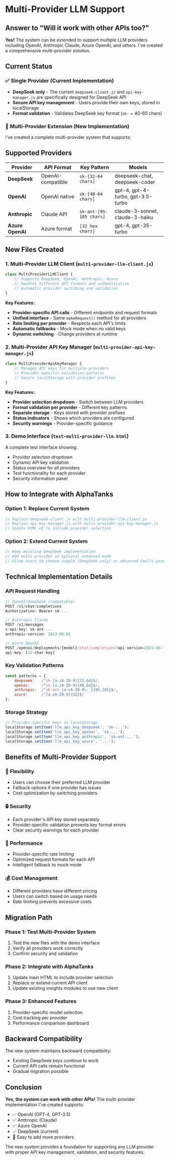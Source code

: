 # Multi-Provider LLM Support

## Answer to "Will it work with other APIs too?"

**Yes!** The system can be extended to support multiple LLM providers including OpenAI, Anthropic Claude, Azure OpenAI, and others. I've created a comprehensive multi-provider solution.

## Current Status

### ✅ Single Provider (Current Implementation)
- **DeepSeek only** - The current `deepseek-client.js` and `api-key-manager.js` are specifically designed for DeepSeek API
- **Secure API key management** - Users provide their own keys, stored in localStorage
- **Format validation** - Validates DeepSeek key format (`sk-` + 40-60 chars)

### 🚀 Multi-Provider Extension (New Implementation)
I've created a complete multi-provider system that supports:

## Supported Providers

| Provider | API Format | Key Pattern | Models |
|----------|------------|-------------|--------|
| **DeepSeek** | OpenAI-compatible | `sk-[32-64 chars]` | deepseek-chat, deepseek-coder |
| **OpenAI** | OpenAI native | `sk-[48-64 chars]` | gpt-4, gpt-4-turbo, gpt-3.5-turbo |
| **Anthropic** | Claude API | `sk-ant-[95-105 chars]` | claude-3-sonnet, claude-3-haiku |
| **Azure OpenAI** | Azure format | `[32 hex chars]` | gpt-4, gpt-35-turbo |

## New Files Created

### 1. Multi-Provider LLM Client (`multi-provider-llm-client.js`)
```javascript
class MultiProviderLLMClient {
    // Supports DeepSeek, OpenAI, Anthropic, Azure
    // Handles different API formats and authentication
    // Automatic provider switching and validation
}
```

**Key Features:**
- **Provider-specific API calls** - Different endpoints and request formats
- **Unified interface** - Same `makeRequest()` method for all providers
- **Rate limiting per provider** - Respects each API's limits
- **Automatic fallbacks** - Mock mode when no valid keys
- **Dynamic switching** - Change providers at runtime

### 2. Multi-Provider API Key Manager (`multi-provider-api-key-manager.js`)
```javascript
class MultiProviderApiKeyManager {
    // Manages API keys for multiple providers
    // Provider-specific validation patterns
    // Secure localStorage with provider prefixes
}
```

**Key Features:**
- **Provider selection dropdown** - Switch between LLM providers
- **Format validation per provider** - Different key patterns
- **Separate storage** - Keys stored with provider prefixes
- **Status indicators** - Shows which providers are configured
- **Security warnings** - Provider-specific guidance

### 3. Demo Interface (`test-multi-provider-llm.html`)
A complete test interface showing:
- Provider selection dropdown
- Dynamic API key validation
- Status overview for all providers
- Test functionality for each provider
- Security information panel

## How to Integrate with AlphaTanks

### Option 1: Replace Current System
```javascript
// Replace deepseek-client.js with multi-provider-llm-client.js
// Replace api-key-manager.js with multi-provider-api-key-manager.js
// Update HTML UI to include provider selection
```

### Option 2: Extend Current System
```javascript
// Keep existing DeepSeek implementation
// Add multi-provider as optional enhanced mode
// Allow users to choose simple (DeepSeek only) or advanced (multi-provider)
```

## Technical Implementation Details

### API Request Handling
```javascript
// OpenAI/DeepSeek (compatible)
POST /v1/chat/completions
Authorization: Bearer sk-...

// Anthropic Claude
POST /v1/messages  
x-api-key: sk-ant-...
anthropic-version: 2023-06-01

// Azure OpenAI
POST /openai/deployments/{model}/chat/completions?api-version=2023-05-15
api-key: [32-char-key]
```

### Key Validation Patterns
```javascript
const patterns = {
    deepseek:   /^sk-[a-zA-Z0-9]{32,64}$/,
    openai:     /^sk-[a-zA-Z0-9]{48,64}$/,
    anthropic:  /^sk-ant-[a-zA-Z0-9\-_]{95,105}$/,
    azure:      /^[a-zA-Z0-9]{32}$/
};
```

### Storage Strategy
```javascript
// Provider-specific keys in localStorage
localStorage.setItem('llm_api_key_deepseek', 'sk-...');
localStorage.setItem('llm_api_key_openai', 'sk-...');
localStorage.setItem('llm_api_key_anthropic', 'sk-ant-...');
localStorage.setItem('llm_api_key_azure', '...');
```

## Benefits of Multi-Provider Support

### 🔄 **Flexibility**
- Users can choose their preferred LLM provider
- Fallback options if one provider has issues
- Cost optimization by switching providers

### 🔒 **Security**
- Each provider's API key stored separately
- Provider-specific validation prevents key format errors
- Clear security warnings for each provider

### 🚀 **Performance**
- Provider-specific rate limiting
- Optimized request formats for each API
- Intelligent fallback to mock mode

### 💰 **Cost Management**
- Different providers have different pricing
- Users can switch based on usage needs
- Rate limiting prevents excessive costs

## Migration Path

### Phase 1: Test Multi-Provider System
1. Test the new files with the demo interface
2. Verify all providers work correctly
3. Confirm security and validation

### Phase 2: Integrate with AlphaTanks
1. Update main HTML to include provider selection
2. Replace or extend current API client
3. Update existing insights modules to use new client

### Phase 3: Enhanced Features
1. Provider-specific model selection
2. Cost tracking per provider
3. Performance comparison dashboard

## Backward Compatibility

The new system maintains backward compatibility:
- Existing DeepSeek keys continue to work
- Current API calls remain functional
- Gradual migration possible

## Conclusion

**Yes, the system can work with other APIs!** The multi-provider implementation I've created supports:
- ✅ OpenAI (GPT-4, GPT-3.5)
- ✅ Anthropic (Claude)
- ✅ Azure OpenAI
- ✅ DeepSeek (current)
- 🔧 Easy to add more providers

The new system provides a foundation for supporting any LLM provider with proper API key management, validation, and security features.

